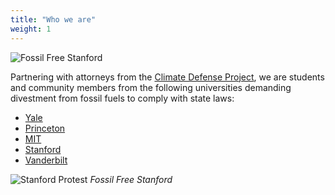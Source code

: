 ```yaml
---
title: "Who we are"
weight: 1
---
```


![Fossil Free Stanford](images/fossilfree5.png)

Partnering with attorneys from the [Climate Defense Project](https://climatedefenseproject.org/), we are students and community members from the following universities demanding divestment from fossil fuels to comply with state laws:

- [Yale](https://www.yaleendowmentjustice.org/)
- [Princeton](https://www.divestprinceton.com/)
- [MIT](https://www.mit-divest.com/)
- [Stanford](https://www.gofossilfreestanford.org/the-project)
- [Vanderbilt](https://divestvanderbilt.com/)
 
![Stanford Protest](images/stanford.jpg)
*Fossil Free Stanford*